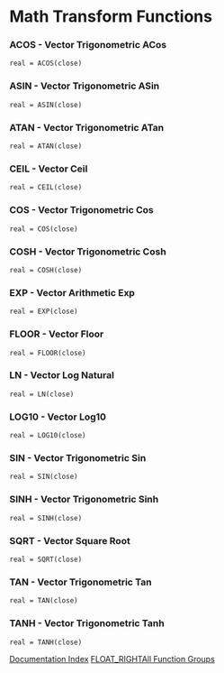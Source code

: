 # Math Transform Functions
### ACOS - Vector Trigonometric ACos
```
real = ACOS(close)
```

### ASIN - Vector Trigonometric ASin
```
real = ASIN(close)
```

### ATAN - Vector Trigonometric ATan
```
real = ATAN(close)
```

### CEIL - Vector Ceil
```
real = CEIL(close)
```

### COS - Vector Trigonometric Cos
```
real = COS(close)
```

### COSH - Vector Trigonometric Cosh
```
real = COSH(close)
```

### EXP - Vector Arithmetic Exp
```
real = EXP(close)
```

### FLOOR - Vector Floor
```
real = FLOOR(close)
```

### LN - Vector Log Natural
```
real = LN(close)
```

### LOG10 - Vector Log10
```
real = LOG10(close)
```

### SIN - Vector Trigonometric Sin
```
real = SIN(close)
```

### SINH - Vector Trigonometric Sinh
```
real = SINH(close)
```

### SQRT - Vector Square Root
```
real = SQRT(close)
```

### TAN - Vector Trigonometric Tan
```
real = TAN(close)
```

### TANH - Vector Trigonometric Tanh
```
real = TANH(close)
```

[Documentation Index](../doc_index.html)
[FLOAT_RIGHTAll Function Groups](../funcs.html)